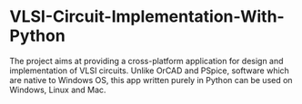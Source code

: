 # VLSI-Circuit-Implementation-With-Python
The project aims at providing a cross-platform application for design and implementation of VLSI circuits. Unlike OrCAD and PSpice, software which are native to Windows OS, this app written purely in Python can be used on Windows, Linux and Mac. 
